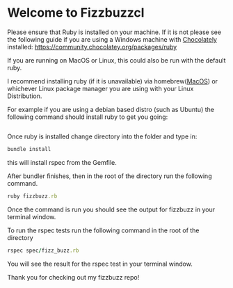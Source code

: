 # Welcome to Fizzbuzzcl

Please ensure that Ruby is installed on your machine. If it is not please see the following guide if you are using a Windows machine with [Chocolately](https://chocolatey.org/) installed: https://community.chocolatey.org/packages/ruby

If you are running on MacOS or Linux, this could also be run with the default ruby. 

I recommend installing ruby (if it is unavailable) via homebrew([MacOS](https://brew.sh/)) or whichever Linux package manager you are using with your Linux Distribution. 

For example if you are using a debian based distro (such as Ubuntu) the following command should install ruby to get you going: 
```sudo apt-get install ruby -y 
```

Once ruby is installed change directory into the folder and type in:
```ruby 
bundle install 
```
this will install rspec from the Gemfile. 

After bundler finishes, then in the root of the directory run the following command. 

```ruby
ruby fizzbuzz.rb 
```

Once the command is run you should see the output for fizzbuzz in your terminal window. 

To run the rspec tests run the following command in the root of the directory 
```ruby 
rspec spec/fizz_buzz.rb 
```

You will see the result for the rspec test in your terminal window. 

Thank you for checking out my fizzbuzz repo! 